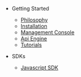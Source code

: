 - Getting Started
    - [Philosophy](/docs/{{version}}/philosophy)
    - [Installation](/docs/{{version}}/installation)
    - [Management Console](/docs/{{version}}/management-console)
    - [Api Engine](/docs/{{version}}/api-engine)
    - [Tutorials](/docs/{{version}}/tutorials)
 
- SDKs
    - [Javascript SDK](/docs/{{version}}/js-sdk)
